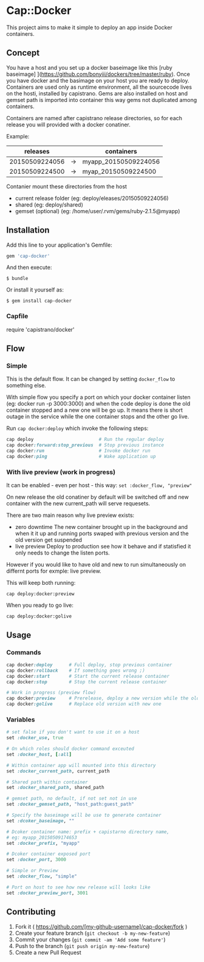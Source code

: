 # Cap::Docker

This project aims to make it simple to deploy an app inside Docker containers.

## Concept

You have a host and you set up a docker baseimage like this [ruby baseimage] ](https://github.com/bonyiii/dockers/tree/master/ruby). Once you have docker and  the basimage on your host you are ready to deploy.
Containers are used only as runtime environment, all the sourcecode lives on the hosti, installed by capistrano.
Gems are also installed on host and gemset path is imported into container this way gems not duplicated among containers.

Containers are named after capistrano release directories, so for each release you will provided with a docker conatiner.

Example:

releases         |    | containers
-----------------|----|----------------------
20150509224056   | -> | myapp_20150509224056
20150509224500   | -> | myap_20150509224500

Contanier mount these directories from the host
* current release folder (eg: deploy/eleases/20150509224056)
* shared                 (eg: deploy/shared)
* gemset (optional)      (eg: /home/user/.rvm/gems/ruby-2.1.5@myapp)

## Installation

Add this line to your application's Gemfile:

```ruby
gem 'cap-docker'
```

And then execute:

    $ bundle

Or install it yourself as:

    $ gem install cap-docker

### Capfile

require 'capistrano/docker'

## Flow

### Simple
This is the default flow. It can be changed by setting ```docker_flow``` to something else.

With simple flow you specify a port on which your docker container listen (eg: docker run -p 3000:3000) and
when the code deploy is done the old container stopped and a new one will be go up. It means there is short
outage in the service while the one container stops and the other go live.

Run ```cap docker:deploy``` which invoke the following steps:

```ruby
cap deploy                        # Run the regular deploy
cap docker:forward:stop_previous  # Stop previous instance
cap docker:run                    # Invoke docker run
cap docker:ping                   # Wake application up
```

### With live preview (work in progress)
It can be enabled - even per host - this way: ```set :docker_flow, "preview"``` 

On new release the old conatiner by default will be switched off and new container with the new
current_path will serve requesets.

There are two main reason why live preview exists:
* zero downtime
  The new container brought up in the background and when it it up and running ports swaped with previous version
  and the old version get suspended
* live preview
  Deploy to production see how it behave and if statisfied it only needs to change the listen ports.

However if you would like to have old and new to run simultaneously on differnt ports for exmple: live preview.

This will keep both running:

``` cap deploy:docker:preview ```

When you ready to go live:

``` cap deploy:docker:golive ```

## Usage

### Commands

```ruby
cap docker:deploy      # Full deploy, stop previous container
cap docker:rollback    # If something goes wrong ;)
cap docker:start       # Start the current release container
cap docker:stop        # Stop the current release container

# Work in progress (preview flow)
cap docker:preview     # Prerelease, deploy a new version while the old one available for the public
cap docker:golive      # Replace old version with new one
```

### Variables

```ruby
# set false if you don't want to use it on a host
set :docker_use, true

# On which roles should docker command exceuted
set :docker_host, [:all]

# Within container app will mounted into this directory
set :docker_current_path, current_path

# Shared path within container
set :docker_shared_path, shared_path

# gemset path, no default, if not set not in use
set :docker_gemset_path, "host_path:guest_path"

# Specify the baseimage will be use to generate container
set :dcoker_baseimage, ""

# Dcoker container name: prefix + capistarno directory name,
# eg: myapp_20150509174653
set :docker_prefix, "myapp"

# Dcoker container exposed port
set :docker_port, 3000

# Simple or Preview
set :docker_flow, "simple"

# Port on host to see how new release will looks like
set :docker_preview_port, 3001
```

## Contributing

1. Fork it ( https://github.com/[my-github-username]/cap-docker/fork )
2. Create your feature branch (`git checkout -b my-new-feature`)
3. Commit your changes (`git commit -am 'Add some feature'`)
4. Push to the branch (`git push origin my-new-feature`)
5. Create a new Pull Request
